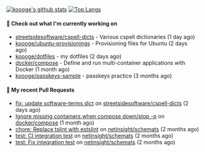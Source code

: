 [![koooge's github stats](https://github-readme-stats.vercel.app/api?username=koooge&count_private=true&show_icons=true)](https://github.com/anuraghazra/github-readme-stats)
[![Top Langs](https://github-readme-stats.vercel.app/api/top-langs/?username=koooge&langs_count=5)](https://github.com/anuraghazra/github-readme-stats)

#### 👷 Check out what I'm currently working on

- [streetsidesoftware/cspell-dicts](https://github.com/streetsidesoftware/cspell-dicts) - Various cspell dictionaries (1 day ago)
- [koooge/ubuntu-provisionings](https://github.com/koooge/ubuntu-provisionings) - Provisioning files for Ubuntu (2 days ago)
- [koooge/dotfiles](https://github.com/koooge/dotfiles) - my dotfiles (2 days ago)
- [docker/compose](https://github.com/docker/compose) - Define and run multi-container applications with Docker (1 month ago)
- [koooge/passkeys-sample](https://github.com/koooge/passkeys-sample) - passkeys practice (3 months ago)

#### 🔨 My recent Pull Requests

- [fix: update software-terms dict](https://github.com/streetsidesoftware/cspell-dicts/pull/3242) on [streetsidesoftware/cspell-dicts](https://github.com/streetsidesoftware/cspell-dicts) (2 days ago)
- [Ignore missing containers when compose down/stop -p](https://github.com/docker/compose/pull/11692) on [docker/compose](https://github.com/docker/compose) (1 month ago)
- [chore: Replace tslint with estslint](https://github.com/netinsight/schemats/pull/13) on [netinsight/schemats](https://github.com/netinsight/schemats) (2 months ago)
- [test: CI integration test](https://github.com/netinsight/schemats/pull/12) on [netinsight/schemats](https://github.com/netinsight/schemats) (2 months ago)
- [test: Fix integration test](https://github.com/netinsight/schemats/pull/11) on [netinsight/schemats](https://github.com/netinsight/schemats) (2 months ago)
